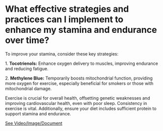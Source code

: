 # What effective strategies and practices can I implement to enhance my stamina and endurance over time?

To improve your stamina, consider these key strategies:

1\. **Tocotrienols:** Enhance oxygen delivery to muscles, improving endurance and reducing fatigue.

2\. **Methylene Blue:** Temporarily boosts mitochondrial function, providing more oxygen for exercise, especially beneficial for smokers or those with mitochondrial damage.

Exercise is crucial for overall health, offsetting genetic weaknesses and improving cardiovascular health, even with poor sleep. Consistency in exercise is vital. Additionally, ensure your diet includes sufficient protein to support stamina and endurance.

 [See Video/Image/Document](https://hls-player.drberg.com/asset?path=migrated-assets/boost-your-workout-stamina-endurance-with-rhodiola-1080p)